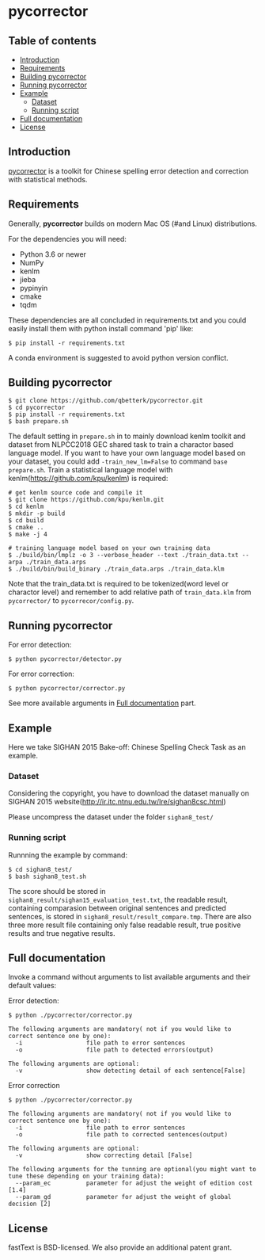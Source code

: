 # pycorrector

## Table of contents

* [Introduction](#introduction)
* [Requirements](#requirements)
* [Building pycorrector](#building-pycorrector)
* [Running pycorrector](#running-pycorrector)
* [Example](#examples)
   * [Dataset](#dataset)
   * [Running script](#running-scripts)
* [Full documentation](#full-documentation)
* [License](#license)

## Introduction

[pycorrector](https://fasttext.cc/) is a toolkit for Chinese spelling error detection and correction with statistical methods.


## Requirements

Generally, **pycorrector** builds on modern Mac OS (#and Linux) distributions.

For the dependencies you will need:

* Python 3.6 or newer
* NumPy
* kenlm
* jieba
* pypinyin
* cmake
* tqdm

These dependencies are all concluded in requirements.txt and you could easily install them with python install command 'pip' like:

```
$ pip install -r requirements.txt
```

A conda environment is suggested to avoid python version conflict.


## Building pycorrector

```
$ git clone https://github.com/qbetterk/pycorrector.git
$ cd pycorrector
$ pip install -r requirements.txt
$ bash prepare.sh
```

The default setting in `prepare.sh` in to mainly download kenlm toolkit and dataset from NLPCC2018 GEC shared task to train a charactor based language model.
If you want to have your own language model based on your dataset, you could add `-train_new_lm=False` to command `base prepare.sh`. 
Train a statistical language model with kenlm(https://github.com/kpu/kenlm) is required:
```
# get kenlm source code and compile it 
$ git clone https://github.com/kpu/kenlm.git
$ cd kenlm
$ mkdir -p build
$ cd build
$ cmake ..
$ make -j 4

# training language model based on your own training data
$ ./build/bin/lmplz -o 3 --verbose_header --text ./train_data.txt --arpa ./train_data.arps
$ ./build/bin/build_binary ./train_data.arps ./train_data.klm
```

Note that the train_data.txt is required to be tokenized(word level or charactor level) and remember to add relative path of `train_data.klm` from `pycorrector/` to `pycorrecor/config.py`.



## Running pycorrector

For error detection:
```
$ python pycorrector/detector.py
```

For error correction:
```
$ python pycorrector/corrector.py
```

See more available arguments in [Full documentation](#full-documentation) part.


## Example

Here we take SIGHAN 2015 Bake-off: Chinese Spelling Check Task as an example.


### Dataset

Considering the copyright, you have to download the dataset manually on SIGHAN 2015 website(http://ir.itc.ntnu.edu.tw/lre/sighan8csc.html)

Please uncompress the dataset under the folder `sighan8_test/`


### Running script

Runnning the example by command:

```
$ cd sighan8_test/
$ bash sighan8_test.sh
```

The score should be stored in `sighan8_result/sighan15_evaluation_test.txt`, the readable result, containing comparasion between original sentences and predicted sentences, is stored in `sighan8_result/result_compare.tmp`. There are also three more result file containing only false readable result, true positive results and true negative results.


## Full documentation

Invoke a command without arguments to list available arguments and their default values:

Error detection:
```
$ python ./pycorrector/corrector.py

The following arguments are mandatory( not if you would like to correct sentence one by one):
  -i                  file path to error sentences
  -o                  file path to detected errors(output)

The following arguments are optional:
  -v                  show detecting detail of each sentence[False]
```

Error correction
```
$ python ./pycorrector/corrector.py

The following arguments are mandatory( not if you would like to correct sentence one by one):
  -i                  file path to error sentences
  -o                  file path to corrected sentences(output)

The following arguments are optional:
  -v                  show correcting detail [False]

The following arguments for the tunning are optional(you might want to tune these depending on your training data):
  --param_ec          parameter for adjust the weight of edition cost [1.4]
  --param_gd          parameter for adjust the weight of global decision [2]

```

## License

fastText is BSD-licensed. We also provide an additional patent grant.